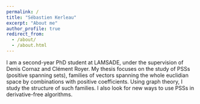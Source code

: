 ```yaml
---
permalink: /
title: "Sébastien Kerleau"
excerpt: "About me"
author_profile: true
redirect_from: 
  - /about/
  - /about.html
---
```

I am a second-year PhD student at LAMSADE, under the supervision of Denis Cornaz and Clément Royer.
My thesis focuses on the study of PSSs (positive spanning sets), families of vectors spanning the whole euclidian space by combinations with positive coefficients. Using graph theory, I study the structure of such families. I also look for new ways to use PSSs in derivative-free algorithms.
